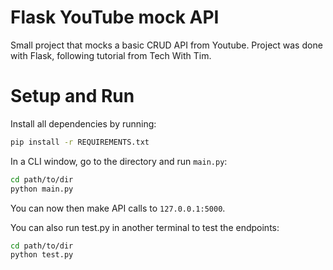 # Flask YouTube mock API

Small project that mocks a basic CRUD API from Youtube. Project was done with Flask, following tutorial from Tech With Tim.

# Setup and Run
Install all dependencies by running:
```bash
pip install -r REQUIREMENTS.txt
```

In a CLI window, go to the directory and run `main.py`:
```bash
cd path/to/dir
python main.py
```

You can now then make API calls to `127.0.0.1:5000`.

You can also run test.py in another terminal to test the endpoints:
```bash
cd path/to/dir
python test.py
```
